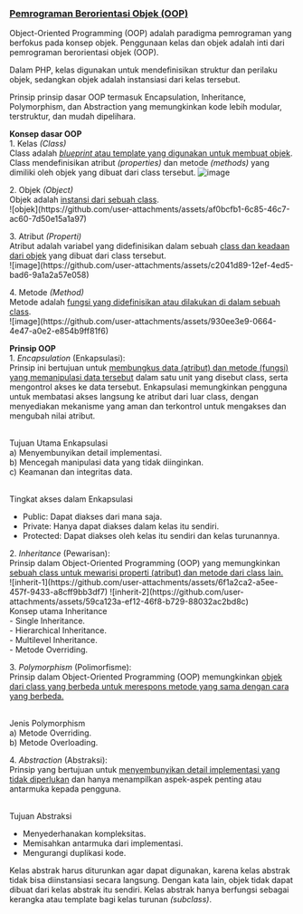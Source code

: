 <H3><b><u>Pemrograman Berorientasi Objek (OOP)</u></b></H3>

<p>Object-Oriented Programming (OOP) adalah paradigma pemrograman yang berfokus pada konsep objek. Penggunaan kelas dan objek adalah inti dari pemrograman berorientasi objek (OOP).</p>

<p> Dalam PHP, kelas digunakan untuk mendefinisikan struktur dan perilaku objek, sedangkan objek adalah instansiasi dari kelas tersebut.</p>

<p>Prinsip prinsip dasar OOP termasuk Encapsulation, Inheritance, Polymorphism, dan Abstraction yang memungkinkan kode lebih modular, terstruktur, dan mudah dipelihara.</p>

<b>Konsep dasar OOP</b>
<br>1. Kelas <i>(Class)</i></br>
Class adalah <u><i>blueprint</i> atau template yang digunakan untuk membuat objek</u>. Class mendefinisikan atribut <i>(properties)</i> dan metode <i>(methods)</i> yang dimiliki oleh objek yang dibuat dari class tersebut.
![image](https://github.com/user-attachments/assets/73016302-b8f6-4ea8-8bf6-e66de7ae0baa)

</p>
2. Objek <i>(Object)</i>
<br>Objek adalah <u>instansi dari sebuah class</u>.</br>
![objek](https://github.com/user-attachments/assets/af0bcfb1-6c85-46c7-ac60-7d50e15a1a97)
</p>

<p>
3. Atribut <i>(Properti)</i>
<br>Atribut adalah variabel yang didefinisikan dalam sebuah <u>class dan keadaan dari objek</u> yang dibuat dari class tersebut.</br>
![image](https://github.com/user-attachments/assets/c2041d89-12ef-4ed5-bad6-9a1a2a57e058)
</p>

<p>
4. Metode <i>(Method)</i>
<br>Metode adalah <u>fungsi yang didefinisikan atau dilakukan di dalam sebuah class</u>.</br>
  ![image](https://github.com/user-attachments/assets/930ee3e9-0664-4e47-a0e2-e854b9ff81f6)
</p>

<p><b>Prinsip OOP</b>
<br>1. <i>Encapsulation</i> (Enkapsulasi): </br>
Prinsip ini bertujuan untuk <u>membungkus data (atribut) dan metode (fungsi) yang memanipulasi data tersebut</u> dalam satu unit yang disebut class, serta mengontrol akses ke data tersebut. Enkapsulasi memungkinkan pengguna untuk membatasi akses langsung ke atribut dari luar class, dengan menyediakan mekanisme yang aman dan terkontrol untuk mengakses dan mengubah nilai atribut.<br>

<br>Tujuan Utama Enkapsulasi</br>
a) Menyembunyikan detail implementasi.<br>
b) Mencegah manipulasi data yang tidak diinginkan.<br>
c) Keamanan dan integritas data.<br>

<br>Tingkat akses dalam Enkapsulasi</br>
- Public: Dapat diakses dari mana saja.<br>
- Private: Hanya dapat diakses dalam kelas itu sendiri.<br>
- Protected: Dapat diakses oleh kelas itu sendiri dan kelas turunannya.

</p>
2. <i>Inheritance</i> (Pewarisan):
<br>Prinsip dalam Object-Oriented Programming (OOP) yang memungkinkan <u>sebuah class untuk mewarisi properti (atribut) dan metode dari class lain.</u></br>
![inherit-1](https://github.com/user-attachments/assets/6f1a2ca2-a5ee-457f-9433-a8cff9bb3df7)
![inherit-2](https://github.com/user-attachments/assets/59ca123a-ef12-46f8-b729-88032ac2bd8c)
<br>Konsep utama Inheritance</br>
- Single Inheritance. <br>
- Hierarchical Inheritance. <br>
- Multilevel Inheritance. <br>
- Metode Overriding.
</p>

<p>
3. <i>Polymorphism</i> (Polimorfisme):
<br>Prinsip dalam Object-Oriented Programming (OOP) memungkinkan <u>objek dari class yang berbeda untuk merespons metode yang sama dengan cara yang berbeda.</u></br>

<br>Jenis Polymorphism<br>
a) Metode Overriding.<br>
b) Metode Overloading.
<p>

<p>
4. <i>Abstraction</i> (Abstraksi):
<br> Prinsip yang bertujuan untuk <u>menyembunyikan detail implementasi yang tidak diperlukan</u> dan hanya menampilkan aspek-aspek penting atau antarmuka kepada pengguna.</br>

<br>Tujuan Abstraksi</br>
- Menyederhanakan kompleksitas. <br>
- Memisahkan antarmuka dari implementasi. <br>
- Mengurangi duplikasi kode.

<p>Kelas abstrak harus diturunkan agar dapat digunakan, karena kelas abstrak tidak bisa diinstansiasi secara langsung. Dengan kata lain, objek tidak dapat dibuat dari kelas abstrak itu sendiri. Kelas abstrak hanya berfungsi sebagai kerangka atau template bagi kelas turunan <i>(subclass)</i>.</p>
</p>
